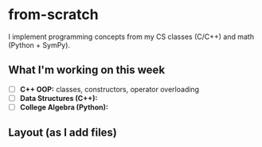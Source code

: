 # from-scratch

I implement programming concepts from my CS classes (C/C++) and math (Python + SymPy).

## What I'm working on this week
- [ ] **C++ OOP:** classes, constructors, operator overloading
- [ ] **Data Structures (C++):** 
- [ ] **College Algebra (Python):** 

## Layout (as I add files)
